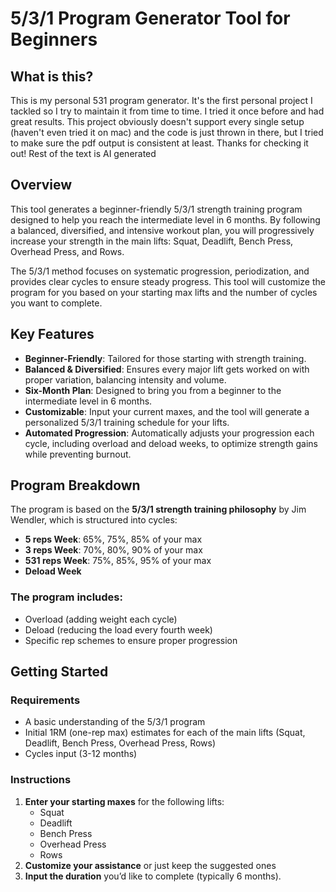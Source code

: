 # 5/3/1 Program Generator Tool for Beginners

## What is this?

This is my personal 531 program generator. It's the first personal project I tackled so I try to maintain it from time to time. I tried it once before and had great results. This project obviously doesn't support every single setup (haven't even tried it on mac) and the code is just thrown in there, but I tried to make sure the pdf output is consistent at least. Thanks for checking it out! Rest of the text is AI generated

## Overview

This tool generates a beginner-friendly 5/3/1 strength training program designed to help you reach the intermediate level in 6 months. By following a balanced, diversified, and intensive workout plan, you will progressively increase your strength in the main lifts: Squat, Deadlift, Bench Press, Overhead Press, and Rows.

The 5/3/1 method focuses on systematic progression, periodization, and provides clear cycles to ensure steady progress. This tool will customize the program for you based on your starting max lifts and the number of cycles you want to complete.

## Key Features

- **Beginner-Friendly**: Tailored for those starting with strength training.
- **Balanced & Diversified**: Ensures every major lift gets worked on with proper variation, balancing intensity and volume.
- **Six-Month Plan**: Designed to bring you from a beginner to the intermediate level in 6 months.
- **Customizable**: Input your current maxes, and the tool will generate a personalized 5/3/1 training schedule for your lifts.
- **Automated Progression**: Automatically adjusts your progression each cycle, including overload and deload weeks, to optimize strength gains while preventing burnout.

## Program Breakdown

The program is based on the **5/3/1 strength training philosophy** by Jim Wendler, which is structured into cycles:

- **5 reps Week**: 65%, 75%, 85% of your max
- **3 reps Week**: 70%, 80%, 90% of your max
- **531 reps Week**: 75%, 85%, 95% of your max
- **Deload Week**

### The program includes:

- Overload (adding weight each cycle)
- Deload (reducing the load every fourth week)
- Specific rep schemes to ensure proper progression

## Getting Started

### Requirements

- A basic understanding of the 5/3/1 program
- Initial 1RM (one-rep max) estimates for each of the main lifts (Squat, Deadlift, Bench Press, Overhead Press, Rows)
- Cycles input (3-12 months)

### Instructions

1. **Enter your starting maxes** for the following lifts:
   - Squat
   - Deadlift
   - Bench Press
   - Overhead Press
   - Rows
2. **Customize your assistance** or just keep the suggested ones
3. **Input the duration** you’d like to complete (typically 6 months).
